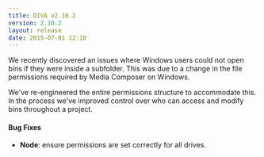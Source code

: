 ```yaml
---
title: DIVA v2.10.2
version: 2.10.2
layout: release
date: 2015-07-01 12:10
---
```


We recently discovered an issues where Windows users could not open bins if they were inside a subfolder. This was due to a change in the file permissions required by Media Composer on Windows.

We've re-engineered the entire permissions structure to accommodate this. In the process we've improved control over who can access and modify bins throughout a project.

#### Bug Fixes

* **Node**: ensure permissions are set correctly for all drives.
